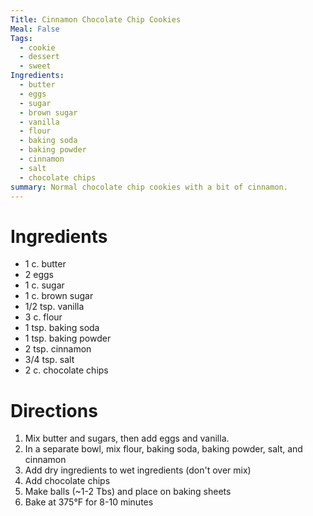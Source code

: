 ```yaml
---
Title: Cinnamon Chocolate Chip Cookies
Meal: False
Tags:
  - cookie
  - dessert
  - sweet
Ingredients:
  - butter
  - eggs
  - sugar
  - brown sugar
  - vanilla
  - flour
  - baking soda
  - baking powder
  - cinnamon
  - salt
  - chocolate chips
summary: Normal chocolate chip cookies with a bit of cinnamon.
---
```


# Ingredients
- 1 c. butter
- 2 eggs
- 1 c. sugar
- 1 c. brown sugar
- 1/2 tsp. vanilla
- 3 c. flour
- 1 tsp. baking soda
- 1 tsp. baking powder
- 2 tsp. cinnamon
- 3/4 tsp. salt
- 2 c. chocolate chips

# Directions
1. Mix butter and sugars, then add eggs and vanilla.
2. In a separate bowl, mix flour, baking soda, baking powder, salt, and cinnamon
3. Add dry ingredients to wet ingredients (don't over mix)
4. Add chocolate chips
5. Make balls (~1-2 Tbs) and place on baking sheets
6. Bake at 375°F for 8-10 minutes
